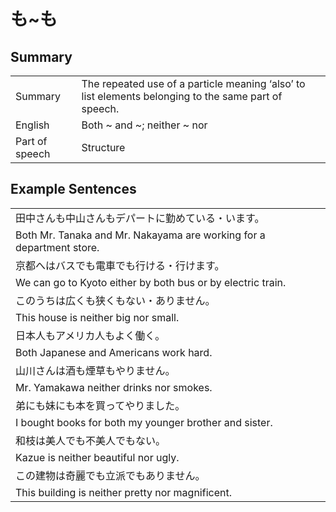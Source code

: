 # も~も

## Summary

<table><tr>   <td>Summary</td>   <td>The repeated use of a particle meaning ‘also’ to list elements belonging to the same part of speech.</td></tr><tr>   <td>English</td>   <td>Both ~ and ~; neither ~ nor</td></tr><tr>   <td>Part of speech</td>   <td>Structure</td></tr></table>

## Example Sentences

<table><tr><td>田中さんも中山さんもデパートに勤めている・います。</td></tr><tr><td>Both Mr. Tanaka and Mr. Nakayama are working for a department store.</td></tr><tr><td>京都へはバスでも電車でも行ける・行けます。</td></tr><tr><td>We can go to Kyoto either by both bus or by electric train.</td></tr><tr><td>このうちは広くも狭くもない・ありません。</td></tr><tr><td>This house is neither big nor small.</td></tr><tr><td>日本人もアメリカ人もよく働く。</td></tr><tr><td>Both Japanese and Americans work hard.</td></tr><tr><td>山川さんは酒も煙草もやりません。</td></tr><tr><td>Mr. Yamakawa neither drinks nor smokes.</td></tr><tr><td>弟にも妹にも本を買ってやりました。</td></tr><tr><td>I bought books for both my younger brother and sister.</td></tr><tr><td>和枝は美人でも不美人でもない。</td></tr><tr><td>Kazue is neither beautiful nor ugly.</td></tr><tr><td>この建物は奇麗でも立派でもありません。</td></tr><tr><td>This building is neither pretty nor magnificent.</td></tr></table>

